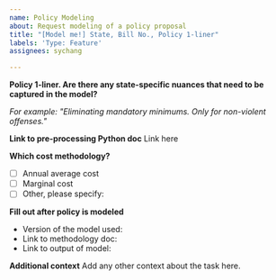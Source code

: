 ```yaml
---
name: Policy Modeling
about: Request modeling of a policy proposal
title: "[Model me!] State, Bill No., Policy 1-liner"
labels: 'Type: Feature'
assignees: sychang

---
```


**Policy 1-liner. Are there any state-specific nuances that need to be captured in the model?**

_For example: "Eliminating mandatory minimums. Only for non-violent offenses."_

**Link to pre-processing Python doc**
Link here

**Which cost methodology?**
- [ ] Annual average cost
- [ ] Marginal cost
- [ ] Other, please specify:

**Fill out after policy is modeled**
- Version of the model used:
- Link to methodology doc:
- Link to output of model:

**Additional context**
Add any other context about the task here.
